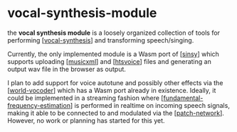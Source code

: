 # vocal-synthesis-module

the **vocal synthesis module** is a loosely organized collection of tools for performing [[vocal-synthesis]] and transforming speech/singing.

Currently, the only implemented module is a Wasm port of [[sinsy]] which supports uploading [[musicxml]] and [[htsvoice]] files and generating an output wav file in the browser as output.

I plan to add support for voice autotune and possibly other effects via the [[world-vocoder]] which has a Wasm port already in existence.  Ideally, it could be implemented in a streaming fashion where [[fundamental-frequency-estimation]] is performed in realtime on incoming speech signals, making it able to be connected to and modulated via the [[patch-network]].  However, no work or planning has started for this yet.

[//begin]: # "Autogenerated link references for markdown compatibility"
[vocal-synthesis]: vocal-synthesis "vocal synthesis"
[sinsy]: sinsy "sinsy"
[musicxml]: musicxml "MusicXML"
[htsvoice]: htsvoice "htsvoice"
[world-vocoder]: world-vocoder "world-vocoder"
[fundamental-frequency-estimation]: fundamental-frequency-estimation "fundamental-frequency-estimation"
[patch-network]: patch-network "patch-network"
[//end]: # "Autogenerated link references"

